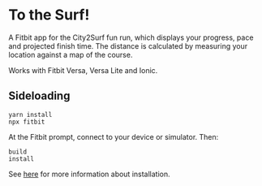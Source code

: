 # To the Surf!

A Fitbit app for the City2Surf fun run, which displays your progress, pace and projected finish time. The distance is calculated by measuring your location against a map of the course.

Works with Fitbit Versa, Versa Lite and Ionic.

## Sideloading

```
yarn install
npx fitbit
```

At the Fitbit prompt, connect to your device or simulator. Then:

```
build
install
```

See [here](https://dev.fitbit.com/build/guides/command-line-interface/) for more information about installation.
